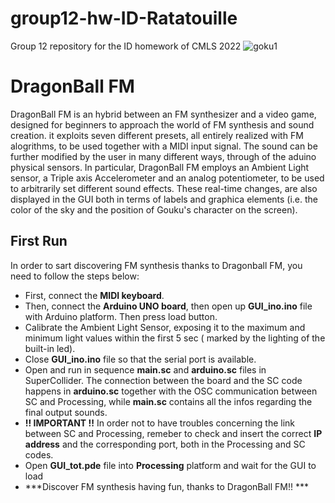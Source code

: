 # group12-hw-ID-Ratatouille
Group 12 repository for the ID homework of CMLS 2022
![goku1](https://user-images.githubusercontent.com/63248437/171633422-bb0604ae-4130-49de-bec7-6a8d73cd49df.PNG)

# DragonBall FM

DragonBall FM is an hybrid between an FM synthesizer and a video game, designed for beginners to approach the world of FM synthesis and sound creation.
it exploits seven different presets, all entirely realized with FM alogrithms, to be used together with a MIDI input signal. The sound can be further modified by the user in many different ways, through of the aduino physical sensors.
In particular, DragonBall FM employs an Ambient Light sensor, a Triple axis Accelerometer and an analog potentiometer, to be used to arbitrarily set different sound effects.
These real-time changes, are also displayed in the GUI both in terms of labels and graphica elements (i.e. the color of the sky and the position of Gouku's character on the screen).

## First Run

In order to sart discovering FM synthesis thanks to Dragonball FM, you need to follow the steps below:

- First, connect the **MIDI keyboard**.
- Then, connect the **Arduino UNO board**, then open up **GUI_ino.ino** file with Arduino platform. Then press load button.
- Calibrate the Ambient Light Sensor, exposing it to the maximum and minimum light values within the first 5 sec ( marked by the lighting of the built-in led).
- Close **GUI_ino.ino** file so that the serial port is available.
- Open and run in sequence **main.sc** and **arduino.sc** files in SuperCollider. The connection between the board and the SC code happens in **arduino.sc** together with the OSC communication between SC and Processing, while **main.sc** contains all the infos regarding the final output sounds. 
- **!! IMPORTANT !!** In order not to have troubles concerning the link between SC and Processing, remeber to check and insert the correct **IP address** and the corresponding port, both in the Processing and SC codes.
- Open **GUI_tot.pde** file into **Processing** platform and wait for the GUI to load
- ***Discover FM synthesis having fun, thanks to DragonBall FM!! ***


